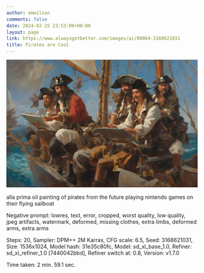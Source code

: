 ```yaml
---
author: emwilson
comments: false
date: 2024-02-25 23:53:08+00:00
layout: page
link: https://www.alwaysgetbetter.com/images/ai/00064-3168621031
title: Pirates are Cool
---
```


[![Spin Doctor](/images/ai/00064-3168621031.jpg)](/images/ai/00064-3168621031.jpg)

alla prima oil painting of pirates from the future playing nintendo games on their flying sailboat

Negative prompt: lowres, text, error, cropped, worst quality, low quality, jpeg artifacts, watermark, deformed, missing clothes, extra limbs, deformed arms, extra arms

Steps: 20, Sampler: DPM++ 2M Karras, CFG scale: 6.5, Seed: 3168621031, Size: 1536x1024, Model hash: 31e35c80fc, Model: sd_xl_base_1.0, Refiner: sd_xl_refiner_1.0 [7440042bbd], Refiner switch at: 0.8, Version: v1.7.0

Time taken: 2 min. 59.1 sec.